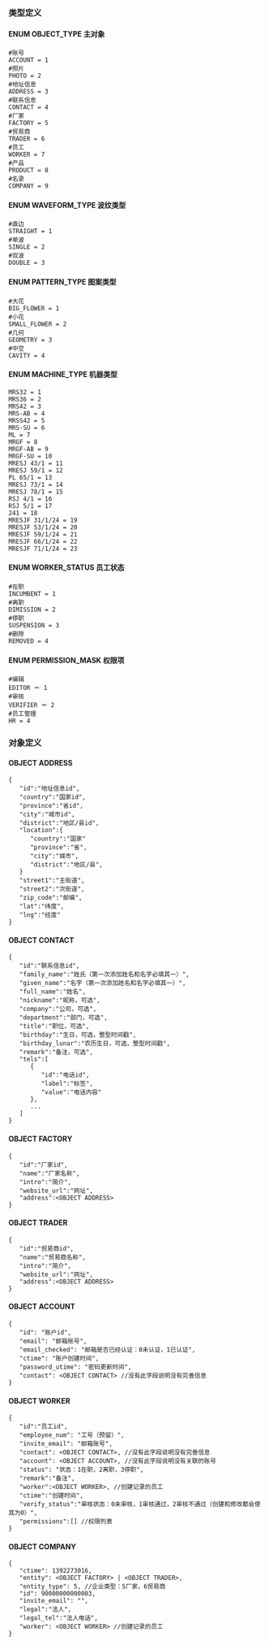 ### 类型定义
#### ENUM OBJECT_TYPE 主对象

    #账号
    ACCOUNT = 1
    #照片
    PHOTO = 2
    #地址信息
    ADDRESS = 3
    #联系信息
    CONTACT = 4
    #厂家
    FACTORY = 5
    #贸易商
    TRADER = 6
    #员工
    WORKER = 7
    #产品
    PRODUCT = 8
    #名录
    COMPANY = 9
    
#### ENUM WAVEFORM_TYPE 波纹类型

    #直边
    STRAIGHT = 1
    #单波
    SINGLE = 2
    #双波
    DOUBLE = 3
    
#### ENUM PATTERN_TYPE 图案类型

    #大花
    BIG_FLOWER = 1
    #小花
    SMALL_FLOWER = 2
    #几何
    GEOMETRY = 3
    #中空
    CAVITY = 4

#### ENUM MACHINE_TYPE 机器类型

    MRS32 = 1
    MRS36 = 2
    MRS42 = 3
    MRS-AB = 4
    MRSS42 = 5
    MRS-SU = 6
    ML = 7
    MRGF = 8
    MRGF-AB = 9
    MRGF-SU = 10
    MRESJ 43/1 = 11
    MRESJ 59/1 = 12
    PL 65/1 = 13
    MRESJ 73/1 = 14
    MRESJ 78/1 = 15
    RSJ 4/1 = 16
    RSJ 5/1 = 17
    241 = 18
    MRESJF 31/1/24 = 19
    MRESJF 53/1/24 = 20
    MRESJF 59/1/24 = 21
    MRESJF 66/1/24 = 22
    MRESJF 71/1/24 = 23
    
#### ENUM WORKER_STATUS 员工状态

    #在职
    INCUMBENT = 1
    #离职
    DIMISSION = 2
    #停职
    SUSPENSION = 3
    #删除
    REMOVED = 4
    
#### ENUM PERMISSION_MASK 权限项
    
    #编辑
    EDITOR ＝ 1
    #审核
    VERIFIER ＝ 2
    #员工管理
    HR = 4

### 对象定义
#### OBJECT ADDRESS

    {
       "id":"地址信息id",
       "country":"国家id",
       "province":"省id",
       "city":"城市id",
       "district":"地区/县id",
       "location":{
          "country":"国家"
          "province":"省",
          "city":"城市",
          "district":"地区/县",
       }
       "street1":"主街道",
       "street2":"次街道",
       "zip_code":"邮编",
       "lat":"纬度",
       "lng":"经度"
    }
    
#### OBJECT CONTACT

    {
       "id":"联系信息id",
       "family_name":"姓氏（第一次添加姓名和名字必填其一）",
       "given_name":"名字（第一次添加姓名和名字必填其一）",
       "full_name":"姓名",
       "nickname":"昵称，可选",
       "company":"公司，可选",
       "department":"部门，可选",
       "title":"职位，可选",
       "birthday":"生日，可选，整型时间戳",
       "birthday_lunar":"农历生日，可选，整型时间戳",
       "remark":"备注，可选",
       "tels":[
          {
             "id":"电话id",
             "label":"标签",
             "value":"电话内容"
          },
          ...
       ]
    }

#### OBJECT FACTORY

    {
       "id":"厂家id",
       "name":"厂家名称",
       "intro":"简介",
       "website_url":"网址",
       "address":<OBJECT ADDRESS>
    }

#### OBJECT TRADER

    {
       "id":"贸易商id",
       "name":"贸易商名称",
       "intro":"简介",
       "website_url":"网址",
       "address":<OBJECT ADDRESS>
    }

#### OBJECT ACCOUNT

    {
       "id": "账户id",
       "email": "邮箱账号",
       "email_checked": "邮箱是否已经认证：0未认证，1已认证",
       "ctime": "账户创建时间",
       "password_utime": "密码更新时间",
       "contact": <OBJECT CONTACT> //没有此字段说明没有完善信息
    }

#### OBJECT WORKER

    {
       "id":"员工id",
       "employee_num": "工号（预留）",
       "invite_email": "邮箱账号",
       "contact": <OBJECT CONTACT>, //没有此字段说明没有完善信息
       "account": <OBJECT ACCOUNT>, //没有此字段说明没有关联的账号
       "status": "状态：1在职，2离职，3停职",
       "remark":"备注",
       "worker":<OBJECT WORKER>, //创建记录的员工
       "ctime":"创建时间",
       "verify_status":"审核状态：0未审核，1审核通过，2审核不通过（创建和修改都会使其为0）",
       "permissions":[] //权限列表
    }
    
#### OBJECT COMPANY

    {
       "ctime": 1392273016,
       "entity": <OBJECT FACTORY> | <OBJECT TRADER>, 
       "entity_type": 5, //企业类型：5厂家，6贸易商
       "id": 90000000000003,
       "invite_email": "",
       "legal":"法人",
       "legal_tel":"法人电话",
       "worker": <OBJECT WORKER> //创建记录的员工
    }